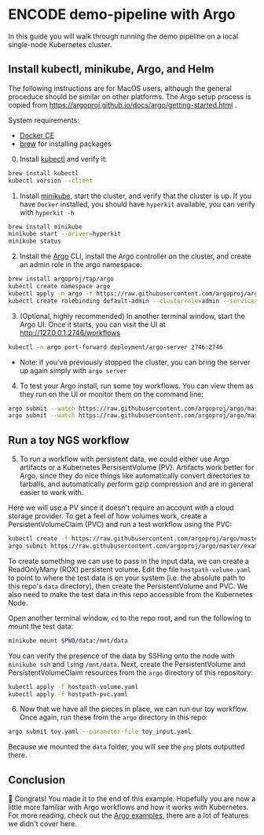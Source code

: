 # ENCODE demo-pipeline with Argo

In this guide you will walk through running the demo pipeline on a local single-node Kubernetes cluster.

## Install kubectl, minikube, Argo, and Helm

The following instructions are for MacOS users, although the general proceduce should be similar on other platforms. The Argo setup process is copied from https://argoproj.github.io/docs/argo/getting-started.html .

System requirements:
  * [Docker CE](https://docs.docker.com/install/)
  * [brew](https://brew.sh) for installing packages

0. Install [kubectl](https://kubernetes.io/docs/tasks/tools/install-minikube/) and verify it:
```bash
brew install kubectl
kubectl version --client
```

1. Install [minikube](https://kubernetes.io/docs/tasks/tools/install-minikube/), start the cluster, and verify that the cluster is up. If you have `Docker` installed, you should have `hyperkit` available, you can verify with `hyperkit -h`
```bash
brew install minikube
minikube start --driver=hyperkit
minikube status
```

2. Install the [Argo](https://argoproj.github.io/) CLI, install the Argo controller on the cluster, and create an admin role in the argo namespace:
```bash
brew install argoproj/tap/argo
kubectl create namespace argo
kubectl apply -n argo -f https://raw.githubusercontent.com/argoproj/argo/stable/manifests/install.yaml
kubectl create rolebinding default-admin --clusterrole=admin --serviceaccount=default:default
```

3. (Optional, highly recommended) In another terminal window, start the Argo UI. Once it starts, you can visit the UI at http://127.0.0.1:2746/workflows
```bash
kubectl -n argo port-forward deployment/argo-server 2746:2746
```

* Note: if you've previously stopped the cluster, you can bring the server up again simply with `argo server`

4. To test your Argo install, run some toy workflows. You can view them as they run on the UI or monitor them on the command line:
```bash
argo submit --watch https://raw.githubusercontent.com/argoproj/argo/master/examples/hello-world.yaml
argo submit --watch https://raw.githubusercontent.com/argoproj/argo/master/examples/coinflip.yaml
```

## Run a toy NGS workflow

5. To run a workflow with persistent data, we could either use Argo artifacts or a Kubernetes PersisentVolume (PV). Artifacts work better for Argo, since they do nice things like automatically convert directories to tarballs, and automatically perform gzip compression and are in general easier to work with.

Here we will use a PV since it doesn't require an account with a cloud storage provider. To get a feel of how volumes work, create a PersistentVolumeClaim (PVC) and run a test workflow using the PVC:

```bash
kubectl create -f https://raw.githubusercontent.com/argoproj/argo/master/examples/testvolume.yaml
argo submit https://raw.githubusercontent.com/argoproj/argo/master/examples/volumes-existing.yaml
```

To create something we can use to pass in the input data, we can create a ReadOnlyMany (ROX) persistent volume. Edit the file `hostpath-volume.yaml` to point to where the test data is on your system (i.e. the absolute path to this repo's `data` directory), then create the PersistentVolume and PVC. We also need to make the test data in this repo accessible from the Kubernetes Node.

Open another terminal window, `cd` to the repo root, and run the following to mount the test data:

```bash
minikube mount $PWD/data:/mnt/data
```

You can verify the presence of the data by SSHing onto the node with `minikube ssh` and `ls`ing `/mnt/data`. Next, create the PersistentVolume and PersistentVolumeClaim resources from the `argo` directory of this repository:

```bash
kubectl apply -f hostpath-volume.yaml
kubectl apply -f hostpath-pvc.yaml
```

6. Now that we have all the pieces in place, we can run our toy workflow. Once again, run these from the `argo` directory in this repo:

```bash
argo submit toy.yaml --parameter-file toy_input.yaml
```

Because we mounted the `data` folder, you will see the `png` plots outputted there.

## Conclusion

🎉 Congrats! You made it to the end of this example. Hopefully you are now a little more familiar with Argo workflows and how it works with Kubernetes. For more reading, check out the [Argo examples](https://github.com/argoproj/argo/tree/master/examples), there are a lot of features we didn't cover here.
